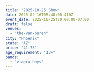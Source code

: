 ```yaml
---
title: "2025-10-25 Show"
date: 2025-02-16T05:40:00.410Z
event_date: 2025-10-25T20:00:00-07:00
draft: false
venues:
  - "the-van-buren"
city: "Phoenix"
state: "AZ"
price: "41.75"
age_requirement: "13+"
bands:
  - "viagra-boys"
---
```

